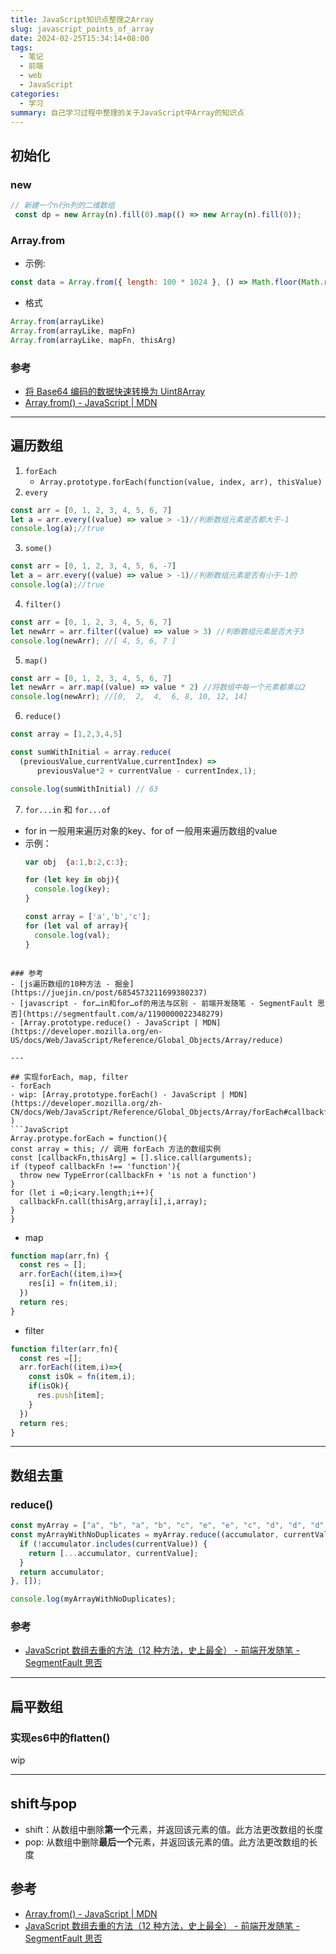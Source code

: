 ```yaml
---
title: JavaScript知识点整理之Array
slug: javascript_points_of_array
date: 2024-02-25T15:34:14+08:00
tags:
  - 笔记
  - 前端
  - web
  - JavaScript
categories:
  - 学习
summary: 自己学习过程中整理的关于JavaScript中Array的知识点
--- 
```


## 初始化
### new 
```javascript
// 新建一个n行n列的二维数组
 const dp = new Array(n).fill(0).map(() => new Array(n).fill(0));
```

### Array.from 
- 示例:
```javascript
const data = Array.from({ length: 100 * 1024 }, () => Math.floor(Math.random() * 256))
```

- 格式
```javascript
Array.from(arrayLike)
Array.from(arrayLike, mapFn)
Array.from(arrayLike, mapFn, thisArg)
```

### 参考 
- [将 Base64 编码的数据快速转换为 Uint8Array](https://i.hsfzxjy.site/fast-conversion-from-base64-binary-to-uint8-array/ )
- [Array.from() - JavaScript | MDN](https://developer.mozilla.org/en-US/docs/Web/JavaScript/Reference/Global_Objects/Array/from )

---

## 遍历数组
1. `forEach`
   - `Array.prototype.forEach(function(value, index, arr), thisValue)`
2. `every`
  ```JavaScript
  const arr = [0, 1, 2, 3, 4, 5, 6, 7]
  let a = arr.every((value) => value > -1)//判断数组元素是否都大于-1
  console.log(a);//true
  ```
3. `some()`
  ```JavaScript
  const arr = [0, 1, 2, 3, 4, 5, 6, -7]
  let a = arr.every((value) => value > -1)//判断数组元素是否有小于-1的
  console.log(a);//true
  ```
4. `filter()`
  ```JavaScript
  const arr = [0, 1, 2, 3, 4, 5, 6, 7]
  let newArr = arr.filter((value) => value > 3) //判断数组元素是否大于3
  console.log(newArr); //[ 4, 5, 6, 7 ]
  ```
5. `map()`
  ```JavaScript
  const arr = [0, 1, 2, 3, 4, 5, 6, 7]
  let newArr = arr.map((value) => value * 2) //将数组中每一个元素都乘以2
  console.log(newArr); //[0,  2,  4,  6, 8, 10, 12, 14]
  ```
6. `reduce()`
  ```JavaScript
  const array = [1,2,3,4,5]

  const sumWithInitial = array.reduce(
    (previousValue,currentValue,currentIndex) => 
        previousValue*2 + currentValue - currentIndex,1);

  console.log(sumWithInitial) // 63
  ```
7. `for...in` 和 `for...of`
  - for in 一般用来遍历对象的key、for of 一般用来遍历数组的value
  - 示例：
    ```JavaScript
    var obj  {a:1,b:2,c:3};

    for (let key in obj){
      console.log(key);
    }

    const array = ['a','b','c'];
    for (let val of array){
      console.log(val);
    }
  ```

### 参考
- [js遍历数组的10种方法 - 掘金](https://juejin.cn/post/6854573211699380237)
- [javascript - for…in和for…of的用法与区别 - 前端开发随笔 - SegmentFault 思否](https://segmentfault.com/a/1190000022348279)
- [Array.prototype.reduce() - JavaScript | MDN](https://developer.mozilla.org/en-US/docs/Web/JavaScript/Reference/Global_Objects/Array/reduce)

---

## 实现forEach, map, filter
- forEach 
- wip: [Array.prototype.forEach() - JavaScript | MDN](https://developer.mozilla.org/zh-CN/docs/Web/JavaScript/Reference/Global_Objects/Array/forEach#callbackfn )
```JavaScript
Array.protype.forEach = function(){
  const array = this; // 调用 forEach 方法的数组实例
  const [callbackFn,thisArg] = [].slice.call(arguments);
  if (typeof callbackFn !== 'function'){
    throw new TypeError(callbackFn + 'is not a function')
  }
  for (let i =0;i<ary.length;i++){
    callbackFn.call(thisArg,array[i],i,array);
  }
}
```
- map 
```JavaScript
function map(arr,fn) {
  const res = [];
  arr.forEach((item,i)=>{
    res[i] = fn(item,i);
  })
  return res;
}
```
- filter 
```JavaScript
function filter(arr,fn){
  const res =[];
  arr.forEach((item,i)=>{
    const isOk = fn(item,i);
    if(isOk){
      res.push[item];
    }
  })
  return res;
}
```

---

## 数组去重
### reduce()
  ```JavaScript
  const myArray = ["a", "b", "a", "b", "c", "e", "e", "c", "d", "d", "d", "d"];
  const myArrayWithNoDuplicates = myArray.reduce((accumulator, currentValue) => {
    if (!accumulator.includes(currentValue)) {
      return [...accumulator, currentValue];
    }
    return accumulator;
  }, []);

  console.log(myArrayWithNoDuplicates);
  ```

### 参考
- [JavaScript 数组去重的方法（12 种方法，史上最全） - 前端开发随笔 - SegmentFault 思否](https://segmentfault.com/a/1190000016418021)

---

## 扁平数组
### 实现es6中的flatten()
wip

---

## shift与pop
- shift：从数组中删除**第一个**元素，并返回该元素的值。此方法更改数组的长度
- pop: 从数组中删除**最后一个**元素，并返回该元素的值。此方法更改数组的长度

## 参考
- [Array.from() - JavaScript | MDN](https://developer.mozilla.org/en-US/docs/Web/JavaScript/Reference/Global_Objects/Array/from )
- [JavaScript 数组去重的方法（12 种方法，史上最全） - 前端开发随笔 - SegmentFault 思否](https://segmentfault.com/a/1190000016418021)